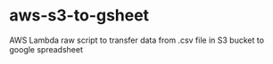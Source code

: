 # aws-s3-to-gsheet
AWS Lambda raw script to transfer data from .csv file in S3 bucket to google spreadsheet
